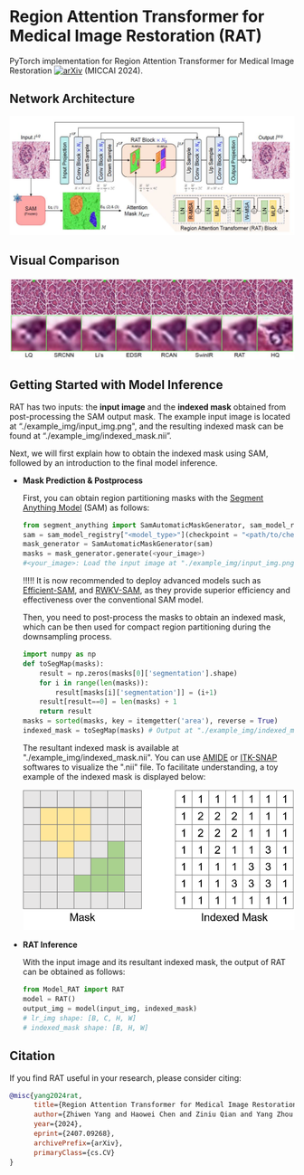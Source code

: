 # Region Attention Transformer for Medical Image Restoration (RAT)

PyTorch implementation for Region Attention Transformer for Medical Image Restoration [![arXiv](https://img.shields.io/badge/arXiv-b31b1b.svg)](https://arxiv.org/abs/2407.09268) (MICCAI 2024).

## Network Architecture

![](README.assets/architecture.JPG)

## Visual Comparison

![](README.assets/vis.JPG)

## Getting Started with Model Inference

RAT has two inputs: the **input image** and the **indexed mask** obtained from post-processing the SAM output mask. The example input image is located at “./example_img/input_img.png", and the resulting indexed mask can be found at “./example_img/indexed_mask.nii”.

Next, we will first explain how to obtain the indexed mask using SAM, followed by an introduction to the final model inference.

- **Mask Prediction & Postprocess**

  First, you can obtain region partitioning masks with the [Segment Anything Model](git@github.com:facebookresearch/segment-anything.git) (SAM) as follows:

  ```python
  from segment_anything import SamAutomaticMaskGenerator, sam_model_registry
  sam = sam_model_registry["<model_type>"](checkpoint = "<path/to/checkpoint>")
  mask_generator = SamAutomaticMaskGenerator(sam)
  masks = mask_generator.generate(<your_image>) 
  #<your_image>: Load the input image at "./example_img/input_img.png"
  ```

  !!!!! It is now recommended to deploy advanced models such as  [Efficient-SAM](https://github.com/yformer/EfficientSAM), and [RWKV-SAM](https://github.com/HarborYuan/ovsam), as they provide superior efficiency and effectiveness over the conventional SAM model.

  Then, you need to post-process the masks to obtain an indexed mask, which can be then used for compact region partitioning during the downsampling process.

  ```python
  import numpy as np
  def toSegMap(masks): 
      result = np.zeros(masks[0]['segmentation'].shape)
      for i in range(len(masks)): 
          result[masks[i]['segmentation']] = (i+1) 
      result[result==0] = len(masks) + 1
      return result
  masks = sorted(masks, key = itemgetter('area'), reverse = True) 
  indexed_mask = toSegMap(masks) # Output at "./example_img/indexed_mask.nii"
  ```

  The resultant indexed mask is available at "./example_img/indexed_mask.nii". You can use [AMIDE](https://amide.sourceforge.net/) or [ITK-SNAP](http://www.itksnap.org/pmwiki/pmwiki.php) softwares to visualize the ".nii" file. To facilitate understanding, a toy example of the indexed mask is displayed below:

  ![](README.assets/toy_indexed_mask.png)

- **RAT Inference**

  With the input image and its resultant indexed mask, the output of  RAT can be obtained as follows:

  ```python
  from Model_RAT import RAT
  model = RAT()
  output_img = model(input_img, indexed_mask) 
  # lr_img shape: [B, C, H, W] 
  # indexed_mask shape: [B, H, W]
  ```

## Citation

If you find RAT useful in your research, please consider citing:

```bibtex
@misc{yang2024rat,
      title={Region Attention Transformer for Medical Image Restoration}, 
      author={Zhiwen Yang and Haowei Chen and Ziniu Qian and Yang Zhou and Hui Zhang and Dan Zhao and Bingzheng Wei and Yan Xu},
      year={2024},
      eprint={2407.09268},
      archivePrefix={arXiv},
      primaryClass={cs.CV}
}
```

